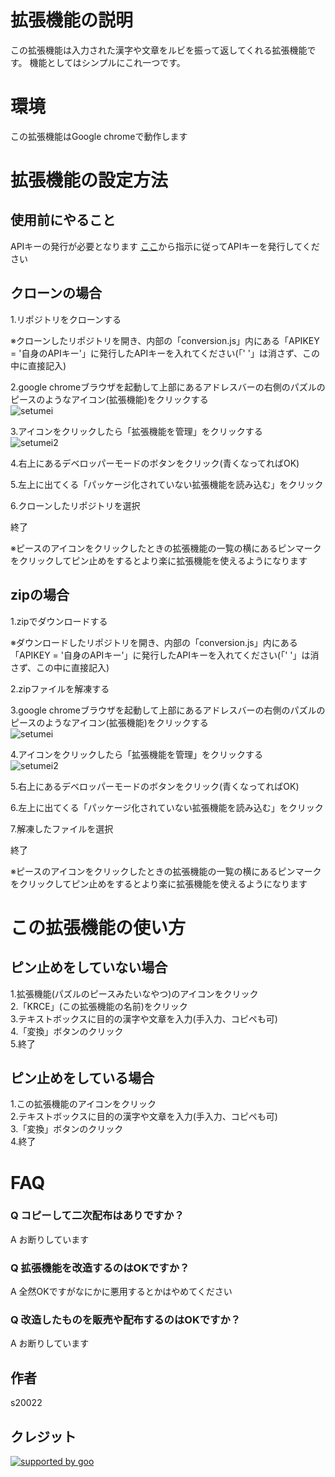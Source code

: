 # 拡張機能の説明  

この拡張機能は入力された漢字や文章をルビを振って返してくれる拡張機能です。
機能としてはシンプルにこれ一つです。
  
# 環境  
この拡張機能はGoogle chromeで動作します  

# 拡張機能の設定方法  


## 使用前にやること
APIキーの発行が必要となります
<a href= "https://labs.goo.ne.jp/apiusage/">ここ</a>から指示に従ってAPIキーを発行してください  
  
## クローンの場合  
1.リポジトリをクローンする  
  
※クローンしたリポジトリを開き、内部の「conversion.js」内にある「APIKEY = '自身のAPIキー'」に発行したAPIキーを入れてください(「' '」は消さず、この中に直接記入)  
  
2.google chromeブラウザを起動して上部にあるアドレスバーの右側のパズルのピースのようなアイコン(拡張機能)をクリックする  
![setumei](https://user-images.githubusercontent.com/66397526/211442493-1589cf48-7b09-44ca-9320-9c7559919569.png)  
  
3.アイコンをクリックしたら「拡張機能を管理」をクリックする  
![setumei2](https://user-images.githubusercontent.com/66397526/211442777-5f9f2092-0702-4a0b-b5da-a62725de97a0.png)  
  
4.右上にあるデベロッパーモードのボタンをクリック(青くなってればOK)  
  
5.左上に出てくる「パッケージ化されていない拡張機能を読み込む」をクリック  
  
6.クローンしたリポジトリを選択  
  
終了  
  
※ピースのアイコンをクリックしたときの拡張機能の一覧の横にあるピンマークをクリックしてピン止めをするとより楽に拡張機能を使えるようになります  
  
## zipの場合  
1.zipでダウンロードする  
  
※ダウンロードしたリポジトリを開き、内部の「conversion.js」内にある「APIKEY = '自身のAPIキー'」に発行したAPIキーを入れてください(「' '」は消さず、この中に直接記入)  
  
2.zipファイルを解凍する  
  
3.google chromeブラウザを起動して上部にあるアドレスバーの右側のパズルのピースのようなアイコン(拡張機能)をクリックする  
![setumei](https://user-images.githubusercontent.com/66397526/211442493-1589cf48-7b09-44ca-9320-9c7559919569.png)  
  
4.アイコンをクリックしたら「拡張機能を管理」をクリックする  
![setumei2](https://user-images.githubusercontent.com/66397526/211442777-5f9f2092-0702-4a0b-b5da-a62725de97a0.png)  
  
5.右上にあるデベロッパーモードのボタンをクリック(青くなってればOK) 
  
6.左上に出てくる「パッケージ化されていない拡張機能を読み込む」をクリック  
  
7.解凍したファイルを選択 
  
終了  
  
※ピースのアイコンをクリックしたときの拡張機能の一覧の横にあるピンマークをクリックしてピン止めをするとより楽に拡張機能を使えるようになります  
  
# この拡張機能の使い方
  
## ピン止めをしていない場合
1.拡張機能(パズルのピースみたいなやつ)のアイコンをクリック  
2.「KRCE」(この拡張機能の名前)をクリック  
3.テキストボックスに目的の漢字や文章を入力(手入力、コピペも可)  
4.「変換」ボタンのクリック  
5.終了　

## ピン止めをしている場合
1.この拡張機能のアイコンをクリック  
2.テキストボックスに目的の漢字や文章を入力(手入力、コピペも可)  
3.「変換」ボタンのクリック  
4.終了　

# FAQ
### Q コピーして二次配布はありですか？  
A お断りしています 
  
### Q 拡張機能を改造するのはOKですか？  
A 全然OKですがなにかに悪用するとかはやめてください  
  
### Q 改造したものを販売や配布するのはOKですか？  
A お断りしています  

## 作者
s20022  

## クレジット  
<a href="http://www.goo.ne.jp/">
<img src="//u.xgoo.jp/img/sgoo.png" alt="supported by goo"
title="supported by goo">
</a>
